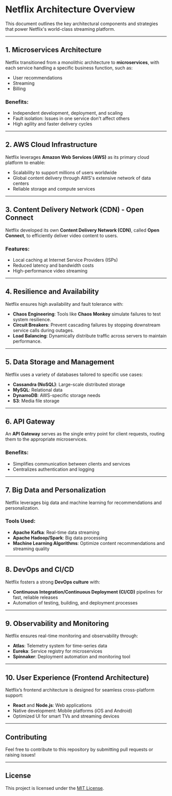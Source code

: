 # Netflix Architecture Overview
This document outlines the key architectural components and strategies that power Netflix's world-class streaming platform.

---

## 1. Microservices Architecture
Netflix transitioned from a monolithic architecture to **microservices**, with each service handling a specific business function, such as:
- User recommendations
- Streaming
- Billing

### **Benefits**:
- Independent development, deployment, and scaling
- Fault isolation: Issues in one service don't affect others
- High agility and faster delivery cycles

---

## 2. AWS Cloud Infrastructure
Netflix leverages **Amazon Web Services (AWS)** as its primary cloud platform to enable:
- Scalability to support millions of users worldwide
- Global content delivery through AWS's extensive network of data centers
- Reliable storage and compute services

---

## 3. Content Delivery Network (CDN) - Open Connect
Netflix developed its own **Content Delivery Network (CDN)**, called **Open Connect**, to efficiently deliver video content to users.

### **Features**:
- Local caching at Internet Service Providers (ISPs)
- Reduced latency and bandwidth costs
- High-performance video streaming

---

## 4. Resilience and Availability
Netflix ensures high availability and fault tolerance with:
- **Chaos Engineering**: Tools like **Chaos Monkey** simulate failures to test system resilience.
- **Circuit Breakers**: Prevent cascading failures by stopping downstream service calls during outages.
- **Load Balancing**: Dynamically distribute traffic across servers to maintain performance.

---

## 5. Data Storage and Management
Netflix uses a variety of databases tailored to specific use cases:
- **Cassandra (NoSQL)**: Large-scale distributed storage
- **MySQL**: Relational data
- **DynamoDB**: AWS-specific storage needs
- **S3**: Media file storage

---

## 6. API Gateway
An **API Gateway** serves as the single entry point for client requests, routing them to the appropriate microservices.

### **Benefits**:
- Simplifies communication between clients and services
- Centralizes authentication and logging

---

## 7. Big Data and Personalization
Netflix leverages big data and machine learning for recommendations and personalization.

### **Tools Used**:
- **Apache Kafka**: Real-time data streaming
- **Apache Hadoop/Spark**: Big data processing
- **Machine Learning Algorithms**: Optimize content recommendations and streaming quality

---

## 8. DevOps and CI/CD
Netflix fosters a strong **DevOps culture** with:
- **Continuous Integration/Continuous Deployment (CI/CD)** pipelines for fast, reliable releases
- Automation of testing, building, and deployment processes

---

## 9. Observability and Monitoring
Netflix ensures real-time monitoring and observability through:
- **Atlas**: Telemetry system for time-series data
- **Eureka**: Service registry for microservices
- **Spinnaker**: Deployment automation and monitoring tool

---

## 10. User Experience (Frontend Architecture)
Netflix’s frontend architecture is designed for seamless cross-platform support:
- **React** and **Node.js**: Web applications
- Native development: Mobile platforms (iOS and Android)
- Optimized UI for smart TVs and streaming devices

---

## Contributing
Feel free to contribute to this repository by submitting pull requests or raising issues!

---

## License
This project is licensed under the [MIT License](LICENSE).
